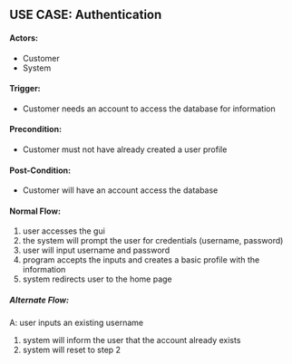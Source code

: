 ## USE CASE: Authentication

#### Actors:
  - Customer
  - System

#### Trigger:
  - Customer needs an account to access the database for information

#### Precondition:
  - Customer must not have already created a user profile

#### Post-Condition:
  - Customer will have an account access the database

#### Normal Flow:
1. user accesses the gui
2. the system will prompt the user for credentials (username, password)
3. user will input username and password
4. program accepts the inputs and creates a basic profile with the information
5. system redirects user to the home page

##### Alternate Flow:
A: user inputs an existing username
  1. system will inform the user that the account already exists
  2. system will reset to step 2
